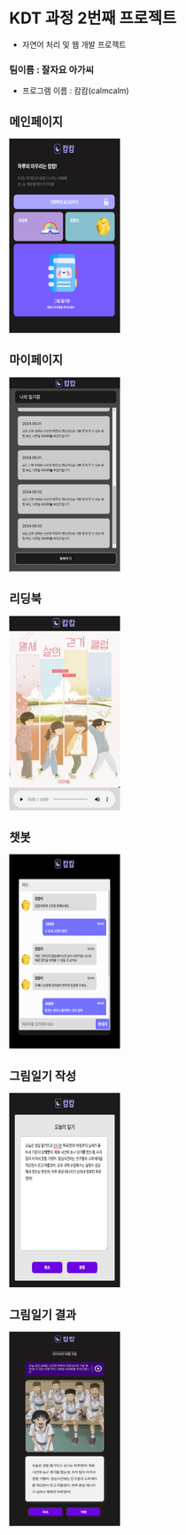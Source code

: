 # KDT 과정 2번째 프로젝트 
* 자연어 처리 및 웹 개발 프로젝트

### 팀이름 : 잘자요 아가씨
* 프로그램 이름 : 캄캄(calmcalm)

## 메인페이지
<img src="./img/메인페이지.png" width="200px" height="350px">

## 마이페이지
<img src="./img/마이페이지.png" width="200px" height="350px">

## 리딩북
<img src="./img/리딩북.png" width="200px" height="350px">

## 챗봇
<img src="./img/챗봇.png" width="200px" height="350px">

## 그림일기 작성
<img src="./img/일기작성.png" width="200px" height="350px">

## 그림일기 결과
<img src="./img/그림일기결과.png" width="200px" height="350px">
